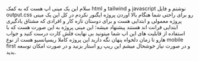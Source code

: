 سلام این یک مینی اپ هست که به کمک html و tailwind و javascript نوشتم و فایل output.css رو برای راحتی شما هنگام بالا اوردن پروژه ایگنور نکردم
در کل این یک مینی پروژه معمولی و ابتدایی هست و برای دوستان تازه کار و افرادی که مشتاق یادگیری ابتدایی فرانت اند هستند پیشنهاد میشه؛ 
این مینی پروژه به این صورت هست که با استفاده از قابلیت های این اپ شما میتونید بی نهایت فلش کارت درست کنید و جواب هارو تا زمان دلخواه پنهان نگه دارید
این پروژه کاملا ریسپانسیو هست از نوع mobile first و در صورت نیاز خوشحال میشم این ریپ رو استار بزنید و در صورت امکان توسعه بدید.
